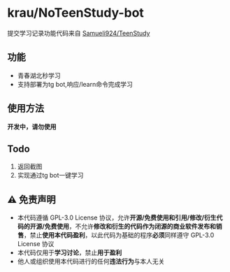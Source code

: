 # krau/NoTeenStudy-bot
提交学习记录功能代码来自 [Samueli924/TeenStudy](https://github.com/Samueli924/TeenStudy)

## 功能
- 青春湖北秒学习
- 支持部署为tg bot,响应/learn命令完成学习

## 使用方法
**开发中，请勿使用**

## Todo
1. 返回截图
2. 实现通过tg bot一键学习

## :warning: 免责声明
- 本代码遵循 GPL-3.0 License 协议，允许**开源/免费使用和引用/修改/衍生代码的开源/免费使用**，不允许**修改和衍生的代码作为闭源的商业软件发布和销售**，禁止**使用本代码盈利**，以此代码为基础的程序**必须**同样遵守 GPL-3.0 License 协议  
- 本代码仅用于**学习讨论**，禁止**用于盈利**
- 他人或组织使用本代码进行的任何**违法行为**与本人无关